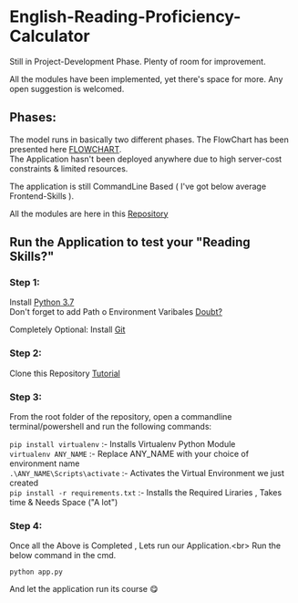 # English-Reading-Proficiency-Calculator
Still in Project-Development Phase. Plenty of room for improvement. <br/>

All the modules have been implemented, yet there's space for more. 
Any open suggestion is welcomed.

## Phases:

The model runs in basically two different phases. The FlowChart has been presented here [FLOWCHART](https://github.com/reekithak/English-Reading-Proficiency-Calculator/tree/master/Modules/Temp_file).
<br />
The Application hasn't been deployed anywhere due to high server-cost constraints & limited resources. <br />

The application is still CommandLine Based ( I've got below average Frontend-Skills ).<br />

All the modules are here in this [Repository](https://github.com/reekithak/English-Proficiency-Tester-Modules) 


## Run the Application to test your "Reading Skills?"

### Step 1:
Install [Python 3.7](https://www.python.org/downloads/release/python-370/)  
Don't forget to add Path o Environment Varibales [Doubt?](https://www.educative.io/edpresso/how-to-add-python-to-path-variable-in-windows)

Completely Optional:
Install [Git](https://git-scm.com/downloads)

### Step 2:
Clone this Repository [Tutorial](https://www.youtube.com/watch?v=O72FWNeO-xY)

### Step 3:
From the root folder of the repository, open a commandline terminal/powershell and run the following commands:<br />

`pip install virtualenv` :- Installs Virtualenv Python Module<br />
`virtualenv ANY_NAME` :- Replace ANY_NAME with your choice of environment name<br />
`.\ANY_NAME\Scripts\activate` :- Activates the Virtual Environment we just created<br />
`pip install -r requirements.txt` :- Installs the Required Liraries , Takes time & Needs Space ("A lot")<br />

### Step 4:
Once all the Above is Completed , Lets run our Application.<br\>
Run the below command in the cmd.

`python app.py`



And let the application run its course 😋
